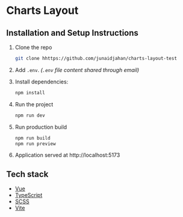 # Charts Layout

## Installation and Setup Instructions

1. Clone the repo
   ```bash
   git clone hhttps://github.com/junaidjahan/charts-layout-test
   ```
2. Add `.env`. _(`.env` file content shared through email)_

3. Install dependencies:
   ```bash
   npm install
   ```
4. Run the project

   ```bash
   npm run dev
   ```

5. Run production build
   ```bash
   npm run build
   npm run preview
   ```
6. Application served at http://localhost:5173

## Tech stack

- [Vue](https://vuejs.org/)
- [TypeScript](https://www.typescriptlang.org/)
- [SCSS](https://sass-lang.com/)
- [Vite](https://vitejs.dev/)

